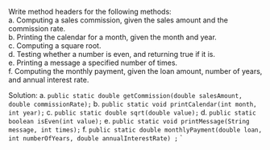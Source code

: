 Write method headers for the following methods:    
a. Computing a sales commission, given the sales amount and the commission rate.     
b. Printing the calendar for a month, given the month and year.     
c. Computing a square root.     
d. Testing whether a number is even, and returning true if it is.     
e. Printing a message a specified number of times.     
f. Computing the monthly payment, given the loan amount, number of years, and annual interest rate.

Solution:
a. `public static double getCommission(double salesAmount, double commissionRate);`
b. `public static void printCalendar(int month, int year);`
c. `public static double sqrt(double value);`
d. `public static boolean isEven(int value);`
e. `public static void printMessage(String message, int times);`
f. `public static double monthlyPayment(double loan, int numberOfYears, double annualInterestRate) ;`
`
